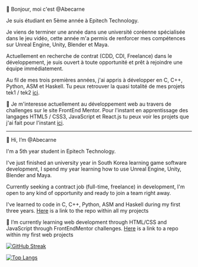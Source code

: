 👋 Bonjour, moi c'est @Abecarne

Je suis étudiant en 5ème année à Epitech Technology.

Je viens de terminer une année dans une université coréenne spécialisée dans le jeu vidéo, cette année m'a permis de renforcer mes compétences sur Unreal Engine, Unity, Blender et Maya.

Actuellement en recherche de contrat (CDD, CDI, Freelance) dans le développement, je suis ouvert à toute opportunité et prêt à rejoindre une équipe immédiatement.

Au fil de mes trois premières années, j'ai appris à développer en C, C++, Python, ASM et Haskell. Tu peux retrouver la quasi totalité de mes projets tek1 / tek2 [ici](https://github.com/Abecarne/Epitech).

🌱 Je m'interesse actuellement au développement web au travers de challenges sur le site FrontEnd Mentor. Pour l'instant en apprentissage des langages HTML5 / CSS3, JavaScript et React.js tu peux voir les projets que j'ai fait pour l'instant [ici](https://github.com/Abecarne/Abecarne.github.io).

______________________________________________________________________________________________________________________________________________________________________
👋 Hi, I’m @Abecarne

I'm a 5th year student in Epitech Technology.

I've just finished an university year in South Korea learning game software development, I spend my year learning how to use Unreal Engine, Unity, Blender and Maya.

Currently seeking a contract job (full-time, freelance) in development, I'm open to any kind of opportunity and ready to join a team right away.

I've learned to code in C, C++, Python, ASM and Haskell during my first three years. [Here](https://github.com/Abecarne/Epitech) is a link to the repo within all my projects

🌱 I’m currently learning web development through HTML/CSS and JavaScript through FrontEndMentor challenges. [Here](https://github.com/Abecarne/Abecarne.github.io) is a link to a repo within my first web projects

[![GitHub Streak](http://github-readme-streak-stats.herokuapp.com?user=Abecarne&hide_border=true&theme=vision-friendly-dark)]()

[![Top Langs](https://github-readme-stats.vercel.app/api/top-langs/?username=Abecarne&hide_border=true&theme=vision-friendly-dark)]()

